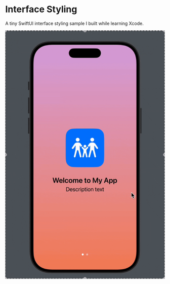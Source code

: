# Interface Styling

A tiny SwiftUI interface styling sample I built while learning Xcode.

![App preview](Sample.gif)
